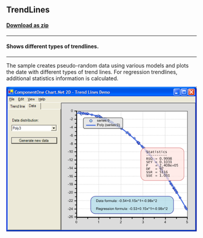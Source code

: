## TrendLines
#### [Download as zip](https://grapecity.github.io/DownGit/#/home?url=https://github.com/GrapeCity/ComponentOne-WinForms-Samples/tree/master/NetFramework\Charts\CS\TrendLines)
____
#### Shows different types of trendlines.
____
The sample creates pseudo-random data using various models and plots the date with different types of trend lines.
For regression trendlines, additional statistics information is calculated.

![screenshot](screenshot.png)
